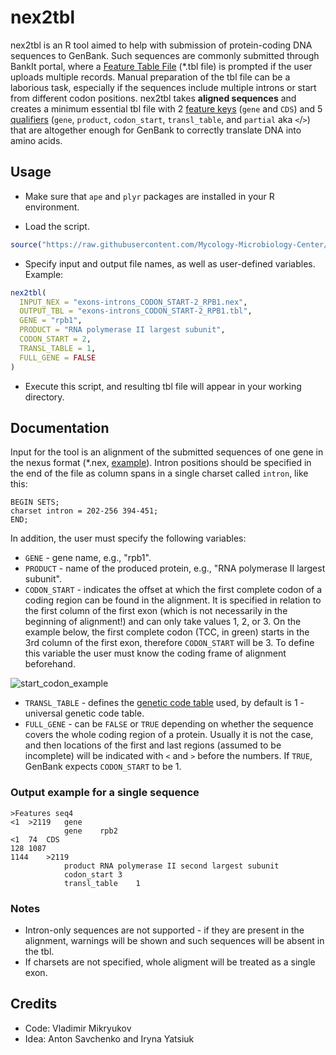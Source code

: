 # nex2tbl

nex2tbl is an R tool aimed to help with submission of protein-coding DNA sequences to GenBank. Such sequences are commonly submitted through BankIt portal, where a [Feature Table File](https://www.ncbi.nlm.nih.gov/WebSub/html/help/feature-table.html) (\*.tbl file) is prompted if the user uploads multiple records. Manual preparation of the tbl file can be a laborious task, especially if the sequences include multiple introns or start from different codon positions. nex2tbl takes **aligned sequences** and creates a minimum essential tbl file with 2 [feature keys](https://www.insdc.org/submitting-standards/feature-table/#7.2) (`gene` and `CDS`) and 5 [qualifiers](http://www.insdc.org/documents/feature_table.html#7.3.1) (`gene`, `product`, `codon_start`, `transl_table`, and `partial` aka `<`/`>`) that are altogether enough for GenBank to correctly translate DNA into amino acids.

## Usage

- Make sure that `ape` and `plyr` packages are installed in your R environment.  

- Load the script.
```R
source("https://raw.githubusercontent.com/Mycology-Microbiology-Center/nex2tbl/main/nex2tbl.R")
```

- Specify input and output file names, as well as user-defined variables. Example:
```R
nex2tbl(
  INPUT_NEX = "exons-introns_CODON_START-2_RPB1.nex",
  OUTPUT_TBL = "exons-introns_CODON_START-2_RPB1.tbl",
  GENE = "rpb1",
  PRODUCT = "RNA polymerase II largest subunit",
  CODON_START = 2,
  TRANSL_TABLE = 1,
  FULL_GENE = FALSE
)
```
- Execute this script, and resulting tbl file will appear in your working directory.

## Documentation

Input for the tool is an alignment of the submitted sequences of one gene in the nexus format (\*.nex, [example](/test/exons-introns_CODON_START-2_RPB1.nex)). Intron positions should be specified in the end of the file as column spans in a single charset called `intron`, like this:
```
BEGIN SETS;
charset intron = 202-256 394-451;
END;
```

In addition, the user must specify the following variables:
- `GENE` - gene name, e.g., "rpb1".
- `PRODUCT` - name of the produced protein, e.g., "RNA polymerase II largest subunit".
- `CODON_START` - indicates the offset at which the first complete codon of a coding region can be found in the alignment. It is specified in relation to the first column of the first exon (which is not necessarily in the beginning of alignment!) and can only take values 1, 2, or 3. On the example below, the first complete codon (TCC, in green) starts in the 3rd column of the first exon, therefore `CODON_START` will be 3. To define this variable the user must know the coding frame of alignment beforehand.

![start_codon_example](https://github.com/Mycology-Microbiology-Center/nex2tbl/assets/62290967/ad7301b1-6431-4390-864c-6d0f2ee3b3ef)

- `TRANSL_TABLE` - defines the [genetic code table](https://www.insdc.org/submitting-standards/genetic-code-tables/) used, by default is 1 - universal genetic code table.
- `FULL_GENE` - can be `FALSE` or `TRUE` depending on whether the sequence covers the whole coding region of a protein. Usually it is not the case, and then locations of the first and last regions (assumed to be incomplete) will be indicated with `<` and `>` before the numbers. If `TRUE`, GenBank expects `CODON_START` to be 1. 

### Output example for a single sequence
```
>Features seq4
<1	>2119	gene
			gene	rpb2
<1	74	CDS
128	1087
1144	>2119
			product	RNA polymerase II second largest subunit
			codon_start	3
			transl_table	1
```

### Notes

- Intron-only sequences are not supported - if they are present in the alignment, warnings will be shown and such sequences will be absent in the tbl.
- If charsets are not specified, whole aligment will be treated as a single exon.

## Credits

- Code: Vladimir Mikryukov
- Idea: Anton Savchenko and Iryna Yatsiuk
